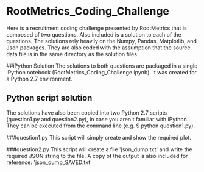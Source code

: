 # RootMetrics_Coding_Challenge

Here is a recruitment coding challenge presented by RootMetrics that is composed of two questions. Also included is a solution to each of the questions. The solutions rely heavily on the Numpy, Pandas, Matplotlib, and Json packages. They are also coded with the assumption that the source data file is in the same directory as the solution files.

##iPython Solution
The solutions to both questions are packaged in a single iPython notebook (RootMetrics_Coding_Challenge.ipynb). It was created for a Python 2.7 environment.

## Python script solution
The solutions have also been copied into two Python 2.7 scripts (question1.py and question2.py), in case you aren't familiar with iPython. They can be executed from the command line (e.g. $ python question1.py). 

###question1.py
This script will simply create and show the required plot.

###question2.py
This script will create a file 'json_dump.txt' and write the required JSON string to the file. A copy of the output is also included for reference: 'json_dump_SAVED.txt'


